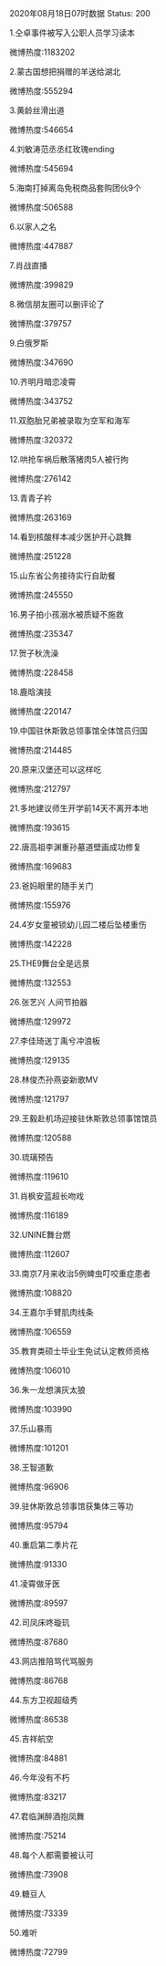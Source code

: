 2020年08月18日07时数据
Status: 200

1.仝卓事件被写入公职人员学习读本

微博热度:1183202

2.蒙古国想把捐赠的羊送给湖北

微博热度:555294

3.黄龄丝滑出道

微博热度:546654

4.刘敏涛范丞丞红玫瑰ending

微博热度:545694

5.海南打掉离岛免税商品套购团伙9个

微博热度:506588

6.以家人之名

微博热度:447887

7.肖战直播

微博热度:399829

8.微信朋友圈可以删评论了

微博热度:379757

9.白俄罗斯

微博热度:347690

10.齐明月暗恋凌霄

微博热度:343752

11.双胞胎兄弟被录取为空军和海军

微博热度:320372

12.哄抢车祸后散落猪肉5人被行拘

微博热度:276142

13.青青子衿

微博热度:263169

14.看到核酸样本减少医护开心跳舞

微博热度:251228

15.山东省公务接待实行自助餐

微博热度:245550

16.男子拍小孩溺水被质疑不施救

微博热度:235347

17.贺子秋洗澡

微博热度:228458

18.鹿晗演技

微博热度:220147

19.中国驻休斯敦总领事馆全体馆员归国

微博热度:214485

20.原来汉堡还可以这样吃

微博热度:212797

21.多地建议师生开学前14天不离开本地

微博热度:193615

22.唐高祖李渊重孙墓道壁画成功修复

微博热度:169683

23.爸妈眼里的随手关门

微博热度:155976

24.4岁女童被锁幼儿园二楼后坠楼重伤

微博热度:142228

25.THE9舞台全是远景

微博热度:132553

26.张艺兴 人间节拍器

微博热度:129972

27.李佳琦送丁禹兮冲浪板

微博热度:129135

28.林俊杰孙燕姿新歌MV

微博热度:121797

29.王毅赴机场迎接驻休斯敦总领事馆馆员

微博热度:120588

30.琉璃预告

微博热度:119610

31.肖枫安蓝超长吻戏

微博热度:116189

32.UNINE舞台燃

微博热度:112607

33.南京7月来收治5例蜱虫叮咬重症患者

微博热度:108820

34.王嘉尔手臂肌肉线条

微博热度:106559

35.教育类硕士毕业生免试认定教师资格

微博热度:106010

36.朱一龙想演灰太狼

微博热度:103990

37.乐山暴雨

微博热度:101201

38.王智道歉

微博热度:96906

39.驻休斯敦总领事馆获集体三等功

微博热度:95794

40.重启第二季片花

微博热度:91330

41.凌霄做牙医

微博热度:89597

42.司凤床咚璇玑

微博热度:87680

43.网店推陪骂代骂服务

微博热度:86768

44.东方卫视超级秀

微博热度:86538

45.吉祥航空

微博热度:84881

46.今年没有不朽

微博热度:83217

47.君临渊醉酒抱凤舞

微博热度:75214

48.每个人都需要被认可

微博热度:73908

49.糖豆人

微博热度:73339

50.难听

微博热度:72799

